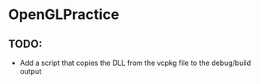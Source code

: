 # OpenGLPractice

## TODO:
- Add a script that copies the DLL from the vcpkg file to the debug/build output